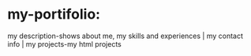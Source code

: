 ﻿# my-portifolio:
 my description-shows about me, my skills and experiences |
 my contact info |
 my projects-my html projects
 
